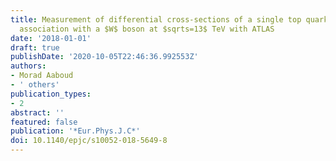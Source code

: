 ```yaml
---
title: Measurement of differential cross-sections of a single top quark produced in
  association with a $W$ boson at $sqrts=13$ TeV with ATLAS
date: '2018-01-01'
draft: true
publishDate: '2020-10-05T22:46:36.992553Z'
authors:
- Morad Aaboud
- ' others'
publication_types:
- 2
abstract: ''
featured: false
publication: '*Eur.Phys.J.C*'
doi: 10.1140/epjc/s10052-018-5649-8
---
```



